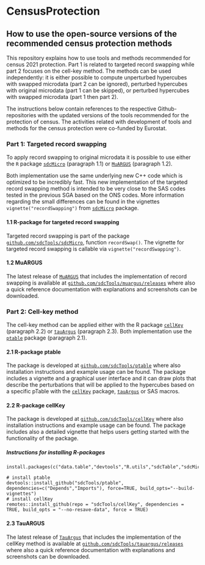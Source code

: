 <!-- README.md is generated from README.Rmd. Please edit that file -->

# CensusProtection

## How to use the open-source versions of the recommended census protection methods

This repository explains how to use tools and methods recommended for
census 2021 protection. Part 1 is related to targeted record swapping
while part 2 focuses on the cell-key method. The methods can be used
independently: it is either possible to compute unperturbed hypercubes
with swapped microdata (part 2 can be ignored), perturbed hypercubes
with original microdata (part 1 can be skipped), or perturbed hypercubes
with swapped microdata (part 1 then part 2).

The instructions below contain references to the respective
Github-repositories with the updated versions of the tools recommended
for the protection of census. The activities related with development of
tools and methods for the census protection were co-funded by Eurostat.

### Part 1: Targeted record swapping

To apply record swapping to original microdata it is possible to use
either the `R` package
[`sdcMicro`](https://github.com/sdcTools/sdcMicro)
(paragraph 1.1) or [`MuARGUS`](https://github.com/sdcTools/muargus)
(paragraph 1.2).

Both implementation use the same underlying new C++ code which is
optimized to be incredibly fast. This new implementation of the targeted
record swapping method is intended to be very close to the SAS codes
tested in the previous SGA based on the ONS codes. More information
regarding the small differences can be found in the vignettes `vignette("recordSwapping")` from
[`sdcMicro`](https://github.com/sdcTools/sdcMicro) package.

#### 1.1 R-package for targeted record swapping

Targeted record swapping is part of the package [`github.com/sdcTools/sdcMicro`](https://github.com/sdcTools/sdcMicro), function `recordSwap()`. The vignette for targeted record swapping is callable via `vignette("recordSwapping")`.

#### 1.2 MuARGUS

The latest release of [`MuARGUS`](https://github.com/sdcTools/muargus)
that includes the implementation of record swapping is available at
[`github.com/sdcTools/muargus/releases`](https://github.com/sdcTools/muargus/releases)
where also a quick reference documentation with explanations and
screenshots can be downloaded.

### Part 2: Cell-key method

The cell-key method can be applied either with the R package
[`cellKey`](https://github.com/sdcTools/cellKey) (paragraph 2.2) or
[`tauArgus`](https://github.com/sdcTools/tauargus) (paragraph 2.3). Both
implementation use the [`ptable`](https://github.com/sdcTools/ptable)
package (paragraph 2.1).

#### 2.1 R-package ptable

The package is developed at
[`github.com/sdcTools/ptable`](https://github.com/sdcTools/ptable) where
also installation instructions and example usage can be found. The
package includes a vignette and a graphical user interface and it can
draw plots that describe the perturbations that will be applied to the
hypercubes based on a specific pTable with the
[`cellKey`](https://github.com/sdcTools/cellKey) package,
[`tauArgus`](https://github.com/sdcTools/tauargus) or SAS macros.

#### 2.2 R-package cellKey

The package is developed at
[`github.com/sdcTools/cellKey`](https://github.com/sdcTools/cellKey)
where also installation instructions and example usage can be found. The
package includes also a detailed vignette that helps users getting
started with the functionality of the package.

##### Instructions for installing R-packages

```
install.packages(c("data.table","devtools","R.utils","sdcTable","sdcMicro","sdcHierarchies","remotes"))

# install ptable
devtools::install_github("sdcTools/ptable", dependencies=c("Depends","Imports"), force=TRUE, build_opts="--build-vignettes")
# install cellKey
remotes::install_github(repo = "sdcTools/cellKey", dependencies = TRUE, build_opts = "--no-resave-data", force = TRUE)
```


#### 2.3 TauARGUS

The latest release of [`TauArgus`](https://github.com/sdcTools/tauargus)
that includes the implementation of the cellKey method is available at
[`github.com/sdcTools/tauargus/releases`](https://github.com/sdcTools/tauargus/releases)
where also a quick reference documentation with explanations and
screenshots can be downloaded.
